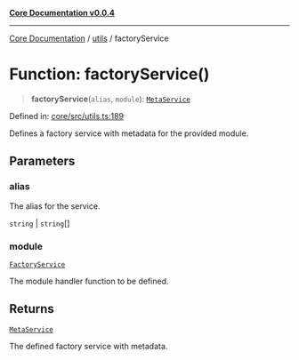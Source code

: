 [**Core Documentation v0.0.4**](../../README.md)

***

[Core Documentation](../../modules.md) / [utils](../README.md) / factoryService

# Function: factoryService()

> **factoryService**(`alias`, `module`): [`MetaService`](../../declarations/interfaces/MetaService.md)

Defined in: [core/src/utils.ts:189](https://github.com/stonemjs/core/blob/4b1b931e44a5db2600109fa7ae2a8b532ed77730/src/utils.ts#L189)

Defines a factory service with metadata for the provided module.

## Parameters

### alias

The alias for the service.

`string` | `string`[]

### module

[`FactoryService`](../../declarations/type-aliases/FactoryService.md)

The module handler function to be defined.

## Returns

[`MetaService`](../../declarations/interfaces/MetaService.md)

The defined factory service with metadata.
